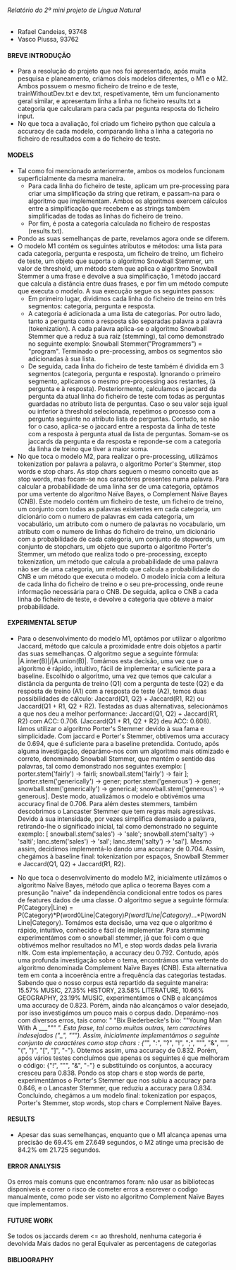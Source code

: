 
###### Relatório do 2º mini projeto de Língua Natural
- Rafael Candeias, 93748
- Vasco Piussa, 93762

#### BREVE INTRODUÇÃO
- Para a resolução do projeto que nos foi apresentado, após muita pesquisa e planeamento, criámos dois modelos diferentes, o M1 e o M2. Ambos possuem o mesmo ficheiro de treino e de teste, trainWithoutDev.txt e dev.txt, respetivamente, têm um funcionamento geral similar, e apresentam linha a linha no ficheiro results.txt a categoria que calcularam para cada par pegunta resposta do ficheiro input. 
- No que toca a avaliação, foi criado um ficheiro python que calcula a accuracy de cada modelo, comparando linha a linha a categoria no ficheiro de resultados com a do ficheiro de teste.

#### MODELS
- Tal como foi mencionado anteriormente, ambos os modelos funcionam superficialmente da mesma maneira.
    - Para cada linha do ficheiro de teste, aplicam um pre-processing para criar uma simplificação da string que retiram, e passam-na para o algoritmo que implementam. Ambos os algoritmos exercem cálculos entre a simplificação que recebem e as strings também simplificadas de todas as linhas do ficheiro de treino. 
    - Por fim, é posta a categoria calculada no ficheiro de respostas (results.txt).
- Pondo as suas semelhanças de parte, revelamos agora onde se diferem.
- O modelo M1 contém os seguintes atributos e métodos: uma lista para cada categoria, pergunta e resposta, um ficheiro de treino, um ficheiro de teste, um objeto que suporta o algoritmo Snowball Stemmer, um valor de threshold, um método stem que aplica o algoritmo Snowball Stemmer a uma frase e devolve a sua simplificação, 1 método jaccard que calcula a distância entre duas frases, e por fim um método compute que executa o modelo. A sua execução segue os seguintes passos:
    - Em primeiro lugar, dividimos cada linha do ficheiro de treino em três segmentos: categoria, pergunta e resposta. 
    - A categoria é adicionada a uma lista de categorias. Por outro lado, tanto a pergunta como a resposta são separadas palavra a palavra (tokenization). A cada palavra aplica-se o algoritmo Snowball Stemmer que a reduz à sua raíz (stemming), tal como demonstrado no seguinte exemplo: Snowball Stemmer("Programmers") = "program". Terminado o pre-processing, ambos os segmentos são adicionadas à sua lista.
    - De seguida, cada linha do ficheiro de teste também é dividida em 3 segmentos (categoria, pergunta e resposta). Ignorando o primeiro segmento, aplicamos o mesmo pre-processing aos restantes, (à pergunta e à resposta). Posteriormente, calculamos o jaccard da pergunta da atual linha do ficheiro de teste com todas as perguntas guardadas no atributo lista de perguntas. Caso o seu valor seja igual ou inferior à threshold selecionada, repetimos o processo com a pergunta seguinte no atributo lista de perguntas. Contudo, se não for o caso, aplica-se o jaccard entre a resposta da linha de teste com a resposta à pergunta atual da lista de perguntas. Somam-se os jaccards da pergunta e da resposta e reponde-se com a categoria da linha de treino que tiver a maior soma.
- No que toca o modelo M2, para realizar o pre-processing, utilizámos tokenization por palavra a palavra, o algoritmo Porter's Stemmer, stop words e stop chars. As stop chars seguem o mesmo conceito que as stop words, mas focam-se nos caractéres presentes numa palavra. Para calcular a probabilidade de uma linha ser de uma categoria, optámos por uma vertente do algoritmo Naïve Bayes, o Complement Naïve Bayes (CNB).
Este modelo contém um ficheiro de teste, um ficheiro de treino, um conjunto com todas as palavras existentes em cada categoria, um dicionário com o numero de palavras em cada categoria, um vocabulário, um atributo com o numero de palavras no vocabulario, um atributo com o numero de linhas do ficheiro de treino, um dicionário com a probabilidade de cada categoria, um conjunto de stopwords, um conjunto de stopchars, um objeto que suporta o algoritmo Porter's Stemmer, um método que realiza todo o pre-processing, excepto tokenization, um método que calcula a probabilidade de uma palavra não ser de uma categoria, um método que calcula a probabilidade do CNB e um método que executa o modelo.
O modelo inicia com a leitura de cada linha do ficheiro de treino e o seu pre-processing, onde reune informação necessária para o CNB. De seguida, aplica o CNB a cada linha do ficheiro de teste, e devolve a categoria que obteve a maior probabilidade.

#### EXPERIMENTAL SETUP
- Para o desenvolvimento do modelo M1, optámos por utilizar o algoritmo Jaccard, método que calcula a proximidade entre dois objetos a partir das suas semelhanças. O algoritmo segue a seguinte fórmula: |A.inter(B)|/|A.union(B)|. Tomámos esta decisão, uma vez que o algoritmo é rápido, intuitivo, fácil de implementar e suficiente para a baseline. Escolhido o algoritmo, uma vez que temos que calcular a distância da pergunta de treino (Q1) com a pergunta de teste (Q2) e da resposta de treino (A1) com a resposta de teste (A2), temos duas possibilidades de cálculo: Jaccard(Q1, Q2) + Jaccard(R1, R2) ou Jaccard(Q1 + R1, Q2 + R2). Testadas as duas alternativas, selecionámos a que nos deu a melhor performance: Jaccard(Q1, Q2) + Jaccard(R1, R2) com ACC: 0.706. (Jaccard(Q1 + R1, Q2 + R2) deu ACC: 0.608).
Iámos utilizar o algoritmo Porter's Stemmer devido à sua fama e simplicidade. Com jaccard e Porter's Stemmer, obtivemos uma accuracy de 0.694, que é suficiente para a baseline pretendida. Contudo, após alguma investigação, deparámo-nos com um algoritmo mais otimizado e correto, denominado Snowball Stemmer, que mantém o sentido das palavras, tal como demonstrado nos seguintes exemplo: [ porter.stem('fairly') -> fairli;   snowball.stem('fairly') -> fair ]; [porter.stem('generically') -> gener;  porter.stem('generous') -> gener; snowball.stem('generically') -> generical; snowball.stem('generous') -> generous]. Deste modo, atualizámos o modelo e obtivémos uma accuracy final de 0.706. Para além destes stemmers, também descobrimos o Lancaster Stemmer que tem regras mais agressivas. Devido à sua intensidade, por vezes simplifica demasiado a palavra, retirando-lhe o significado inicial, tal como demonstrado no seguinte exemplo: [ snowball.stem('sales') -> 'sale'; snowball.stem('salty') -> 'salti'; lanc.stem('sales') -> 'sal'; lanc.stem('salty') -> 'sal']. Mesmo assim, decidimos implementá-lo dando uma accuracy de 0.704.
Assim, chegámos à baseline final: tokenization por espaços, Snowball Stemmer e Jaccard(Q1, Q2) + Jaccard(R1, R2). 

- No que toca o desenvolvimento do modelo M2, inicialmente utilzámos o algoritmo Naïve Bayes, método que aplica o teorema Bayes com a presunção "naive" da independência condicional entre todos os pares de features dados de uma classe. O algoritmo segue a seguinte fórmula: P(Category|Line) = P(Category)*P(word0Line|Category)*P(word1Line|Category)*...*P(wordNLine|Category). Tomámos esta decisão, uma vez que o algoritmo é rápido, intuitivo, conhecido e fácil de implementar. Para stemming experimentámos com o snowball stemmer, já que foi com o que obtivémos melhor resultados no M1, e stop words dadas pela livraria nltk. Com esta implementação, a accuracy deu 0.792. 
Contudo, após uma profunda investigação sobre o tema, encontrámos uma vertente do algoritmo denominada Complement Naïve Bayes (CNB). Esta alternativa tem em conta a incoerência entre a frequência das categorias testadas. Sabendo que o nosso corpus está repartido da seguinte maneira: 15.57% MUSIC, 27.35% HISTORY, 23.58% LITERATURE, 10.66% GEOGRAPHY, 23.19% MUSIC, experimentámos o CNB e alcançámos uma accuracy de 0.823.
Porém, ainda não alcançámos o valor desejado, por isso investigámos um pouco mais o corpus dado. Deparámo-nos com diversos erros, tais como: " "Bix Biederbecke's bio: ""Young Man With A \____""" ". Esta frase, tal como muitas outras, tem caractéres indesejados ("\_", """). Assim, inicialmente implementámos o seguinte conjunto de caractéres como stop chars : {"_", ":", "?", "!", ";", """, "&", "'", "(", ")", "[", "]", "-"}. Obtemos assim, uma accuracy de 0.832. Porém, após vários testes concluímos que apenas os seguintes é que melhoram o código: {"!", """, "&", "-"} e substituindo os conjuntos, a accuracy cresceu para 0.838. Pondo os stop chars e stop words de parte, experimentámos o Porter's Stemmer que nos subiu a accuracy para 0.846, e o Lancaster Stemmer, que reduziu a accuracy para 0.834. 
Concluindo, chegámos a um modelo final: tokenization por espaços, Porter's Stemmer, stop words, stop chars e Complement Naïve Bayes.

#### RESULTS
- Apesar das suas semelhanças, enquanto que o M1 alcança apenas uma precisão de 69.4% em 27.649 segundos, o M2 atinge uma precisão de 84.2% em 21.725 segundos.

#### ERROR ANALYSIS
Os erros mais comuns que encontramos foram: não usar as bibliotecas disponiveis e correr o risco de cometer erros a escrever o codigo manualmente, como pode ser visto no algoritmo Complement Naïve Bayes que implementamos.

#### FUTURE WORK
Se todos os jaccards derem <= ao threshold, nenhuma categoria é devolvida
Mais dados no geral
Equivaler as percentagens de categorias

#### BIBLIOGRAPHY
